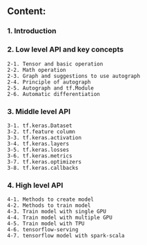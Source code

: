 ## Content:
### 1. Introduction
### 2. Low level API and key concepts
    2-1. Tensor and basic operation
    2-2. Math operation
    2-3. Graph and suggestions to use autograph
    2-4. Principle of autograph
    2-5. Autograph and tf.Module
    2-6. Automatic differentiation
### 3. Middle level API
    3-1. tf.keras.Dataset
    3-2. tf.feature column
    3-3. tf.keras.activation
    3-4. tf.keras.layers
    3-5. tf.keras.losses
    3-6. tf.keras.metrics
    3-7. tf.keras.optimizers
    3-8. tf.keras.callbacks
### 4. High level API
    4-1. Methods to create model
    4-2. Methods to train model
    4-3. Train model with single GPU
    4-4. Train model with multiple GPU
    4-5. Train model with TPU
    4-6. tensorflow-serving
    4-7. tensorflow model with spark-scala
  